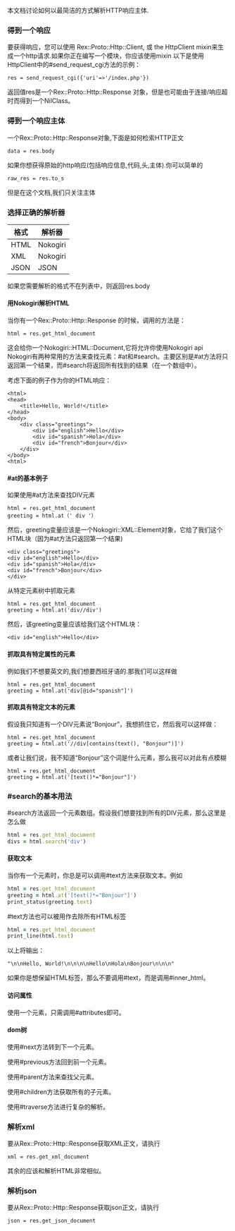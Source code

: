 本文档讨论如何以最简洁的方式解析HTTP响应主体.

### 得到一个响应
要获得响应，您可以使用 Rex::Proto::Http::Client, 或 the HttpClient mixin来生成一个http请求.如果你正在编写一个模块，你应该使用mixin
以下是使用HttpClient中的#send_request_cgi方法的示例：
~~~
res = send_request_cgi({'uri'=>'/index.php'})
~~~
返回值res是一个Rex::Proto::Http::Response 对象，但是也可能由于连接/响应超时而得到一个NilClass。

### 得到一个响应主体
一个Rex::Proto::Http::Response对象,下面是如何检索HTTP正文
~~~
data = res.body
~~~
如果你想获得原始的http响应(包括响应信息,代码,头,主体).你可以简单的
~~~
raw_res = res.to_s
~~~
但是在这个文档,我们只关注主体


### 选择正确的解析器

|   格式 |解析器    |
| --- | --- |
| HTML   | Nokogiri   |
|XML|Nokogiri|
|JSON|JSON|
如果您需要解析的格式不在列表中，则返回res.body

#### 用Nokogiri解析HTML
当你有一个Rex::Proto::Http::Response 的时候，调用的方法是：
~~~
html = res.get_html_document
~~~
这会给你一个Nokogiri::HTML::Document,它将允许你使用Nokogiri api
Nokogiri有两种常用的方法来查找元素：#at和#search。主要区别是#at方法将只返回第一个结果，而#search将返回所有找到的结果（在一个数组中）。

考虑下面的例子作为你的HTML响应：
~~~
<html>
<head>
	<title>Hello, World!</title>
</head>
<body>
	<div class="greetings">
		<div id="english">Hello</div>
		<div id="spanish">Hola</div>
		<div id="french">Bonjour</div>
	</div>
</body>
<html>
~~~

#### #at的基本例子
如果使用#at方法来查找DIV元素
~~~
html = res.get_html_document 
greeting = html.at（' div '）
~~~

然后，greeting变量应该是一个Nokogiri::XML::Element对象，它给了我们这个HTML块（因为#at方法只返回第一个结果)
~~~
<div class="greetings">
<div id="english">Hello</div>
<div id="spanish">Hola</div>
<div id="french">Bonjour</div>
</div>
~~~
从特定元素树中抓取元素
~~~
html = res.get_html_document
greeting = html.at('div//div')
~~~
然后，该greeting变量应该给我们这个HTML块：
~~~
<div id="english">Hello</div>
~~~

#### 抓取具有特定属性的元素
例如我们不想要英文的,我们想要西班牙语的.那我们可以这样做
~~~
html = res.get_html_document
greeting = html.at('div[@id="spanish"]')
~~~

#### 抓取具有特定文本的元素
假设我只知道有一个DIV元素说“Bonjour”，我想抓住它，然后我可以这样做：
~~~
html = res.get_html_document
greeting = html.at('//div[contains(text(), "Bonjour")]')
~~~
或者让我们说，我不知道“Bonjour”这个词是什么元素，那么我可以对此有点模糊
~~~
html = res.get_html_document
greeting = html.at('[text()*="Bonjour"]')
~~~

### #search的基本用法
#search方法返回一个元素数组。假设我们想要找到所有的DIV元素，那么这里是怎么做
~~~ruby
html = res.get_html_document
divs = html.search('div')
~~~

#### 获取文本
当你有一个元素时，你总是可以调用#text方法来获取文本。例如
~~~ruby
html = res.get_html_document
greeting = html.at('[text()*="Bonjour"]')
print_status(greeting.text)
~~~
#text方法也可以被用作去除所有HTML标签
~~~ruby
html = res.get_html_document
print_line(html.text)
~~~
以上将输出：
~~~
"\n\nHello, World!\n\n\n\nHello\nHola\nBonjour\n\n\n"
~~~
如果你是想保留HTML标签，那么不要调用#text，而是调用#inner_html。

#### 访问属性
使用一个元素，只需调用#attributes即可。

#### dom树

使用#next方法转到下一个元素。

使用#previous方法回到前一个元素。

使用#parent方法来查找父元素。

使用#children方法获取所有的子元素。

使用#traverse方法进行复杂的解析。

### 解析xml
要从Rex::Proto::Http::Response获取XML正文，请执行
~~~
xml = res.get_xml_document
~~~
其余的应该和解析HTML非常相似。

### 解析json
要从Rex::Proto::Http::Response获取json正文，请执行
~~~
json = res.get_json_document
~~~